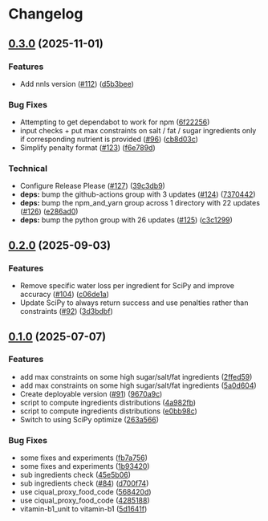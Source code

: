 # Changelog

## [0.3.0](https://github.com/openfoodfacts/recipe-estimator/compare/v0.2.0...v0.3.0) (2025-11-01)


### Features

* Add nnls version ([#112](https://github.com/openfoodfacts/recipe-estimator/issues/112)) ([d5b3bee](https://github.com/openfoodfacts/recipe-estimator/commit/d5b3beebec83289f88e94ce6ca29c8017d427e46))


### Bug Fixes

* Attempting to get dependabot to work for npm ([6f22256](https://github.com/openfoodfacts/recipe-estimator/commit/6f222566566041803552d2d2f9510bd8a76e37f8))
* input checks + put max constraints on salt / fat / sugar ingredients only if corresponding nutrient is provided ([#96](https://github.com/openfoodfacts/recipe-estimator/issues/96)) ([cb8d03c](https://github.com/openfoodfacts/recipe-estimator/commit/cb8d03c5ca07eada3bfcbe9773aa318bb27368f7))
* Simplify penalty format ([#123](https://github.com/openfoodfacts/recipe-estimator/issues/123)) ([f6e789d](https://github.com/openfoodfacts/recipe-estimator/commit/f6e789d91d42fe860fd9a23442bb81a10058b8e2))


### Technical

* Configure Release Please ([#127](https://github.com/openfoodfacts/recipe-estimator/issues/127)) ([39c3db9](https://github.com/openfoodfacts/recipe-estimator/commit/39c3db9fd2056e4090bd63f968f3e5772319cdee))
* **deps:** bump the github-actions group with 3 updates ([#124](https://github.com/openfoodfacts/recipe-estimator/issues/124)) ([7370442](https://github.com/openfoodfacts/recipe-estimator/commit/7370442a218390950441e4f5074512087237f4ce))
* **deps:** bump the npm_and_yarn group across 1 directory with 22 updates ([#126](https://github.com/openfoodfacts/recipe-estimator/issues/126)) ([e286ad0](https://github.com/openfoodfacts/recipe-estimator/commit/e286ad0207061500f0ea633fbc1038d3e095befd))
* **deps:** bump the python group with 26 updates ([#125](https://github.com/openfoodfacts/recipe-estimator/issues/125)) ([c3c1299](https://github.com/openfoodfacts/recipe-estimator/commit/c3c129940accafb71442b47ac7f6677ce90df201))

## [0.2.0](https://github.com/openfoodfacts/recipe-estimator/compare/v0.1.0...v0.2.0) (2025-09-03)


### Features

* Remove specific water loss per ingredient for SciPy and improve accuracy ([#104](https://github.com/openfoodfacts/recipe-estimator/issues/104)) ([c06de1a](https://github.com/openfoodfacts/recipe-estimator/commit/c06de1ab41b197f5d915df8983e691d7298a162b))
* Update SciPy to always return success and use penalties rather than constraints ([#92](https://github.com/openfoodfacts/recipe-estimator/issues/92)) ([3d3bdbf](https://github.com/openfoodfacts/recipe-estimator/commit/3d3bdbf460d3da239ec4a696189c9ab23b8875b4))

## [0.1.0](https://github.com/openfoodfacts/recipe-estimator/compare/v0.0.1...v0.1.0) (2025-07-07)


### Features

* add max constraints on some high sugar/salt/fat ingredients ([2ffed59](https://github.com/openfoodfacts/recipe-estimator/commit/2ffed596fc7cc86f92ec72c00dbf0d110aabcfca))
* add max constraints on some high sugar/salt/fat ingredients ([5a0d604](https://github.com/openfoodfacts/recipe-estimator/commit/5a0d60464b7e2929f3033516b69b0cc1d42b0820))
* Create deployable version ([#91](https://github.com/openfoodfacts/recipe-estimator/issues/91)) ([9670a9c](https://github.com/openfoodfacts/recipe-estimator/commit/9670a9cdafc528ebffcec4ea747efc135ce04eae))
* script to compute ingredients distributions ([4a982fb](https://github.com/openfoodfacts/recipe-estimator/commit/4a982fb6d733f92cef035364d0c0c3ff177f49a8))
* script to compute ingredients distributions ([e0bb98c](https://github.com/openfoodfacts/recipe-estimator/commit/e0bb98cca31e409b71338b109e942380f0a84176))
* Switch to using SciPy optimize ([263a566](https://github.com/openfoodfacts/recipe-estimator/commit/263a56669e20a7b19f92c8df3eb54c07fd445de3))


### Bug Fixes

* some fixes and experiments ([fb7a756](https://github.com/openfoodfacts/recipe-estimator/commit/fb7a756f0140b7c22e1378a7e912b4d707b2c522))
* some fixes and experiments ([1b93420](https://github.com/openfoodfacts/recipe-estimator/commit/1b93420f78afcae51a5713cb72b107da61193d37))
* sub ingredients check ([45e5b06](https://github.com/openfoodfacts/recipe-estimator/commit/45e5b064cadd43b1a0b1ec86767d0961034f3f36))
* sub ingredients check ([#84](https://github.com/openfoodfacts/recipe-estimator/issues/84)) ([d700f74](https://github.com/openfoodfacts/recipe-estimator/commit/d700f74d163217063801b54039c8299812e527c5))
* use ciqual_proxy_food_code ([568420d](https://github.com/openfoodfacts/recipe-estimator/commit/568420da3949b55e5bb3165603121a94de039f12))
* use ciqual_proxy_food_code ([4285188](https://github.com/openfoodfacts/recipe-estimator/commit/4285188f8ec5dd2ea6eb2b09a73d7838824fde20))
* vitamin-b1_unit to vitamin-b1 ([5d1641f](https://github.com/openfoodfacts/recipe-estimator/commit/5d1641f0deefad1975566a8da1b0963322dc2d8f))
